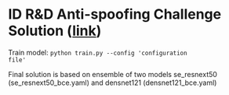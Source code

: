 # ID R&D Anti-spoofing Challenge Solution ([link](https://datasouls.com/c/idrnd-antispoof/leaderboard))

Train model: <code>python train.py --config 'configuration file'</code>

Final solution is based on ensemble of two models se_resnext50 (se_resnext50_bce.yaml) and densnet121 (densnet121_bce.yaml)
